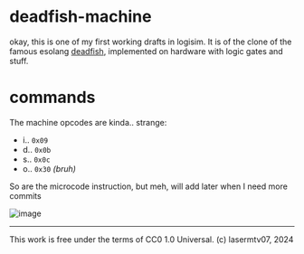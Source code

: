 # deadfish-machine
okay, this is one of my first working drafts in logisim.
It is of the clone of the famous esolang [deadfish](https://esolangs.org/wiki/Deadfish), implemented on hardware with logic gates and stuff.
# commands

The machine opcodes are kinda.. strange:
- i.. `0x09` 
- d.. `0x0b`
- s.. `0x0c`
- o.. `0x30` *(bruh)*

So are the microcode instruction, but meh, will add later when I need more commits

![image](https://github.com/lasermtv07/deadfish-machine/assets/118477750/0c8cbed5-988d-4a37-8b2b-274522e4cfce)

---
This work is free under the terms of CC0 1.0 Universal. (c) lasermtv07, 2024
